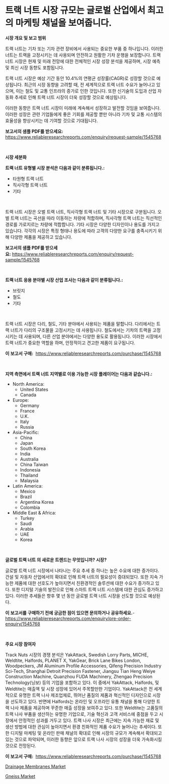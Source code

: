 <p><h1>트랙 너트 시장 규모는 글로벌 산업에서 최고의 마케팅 채널을 보여줍니다.</h1></p><p><strong>시장 개요 및 보고 범위</strong></p>
<p><p>트랙 너트는 기차 또는 기차 관련 장비에서 사용되는 중요한 부품 중 하나입니다. 이러한 너트는 트랙을 고정시키는 데 사용되며 안전하고 원활한 기차 운행을 보장합니다. 트랙 너트 시장은 현재 및 미래 전망에 대한 전체적인 시장 성장 분석을 제공하며, 시장 예측 및 최신 시장 동향도 포함됩니다. </p><p>트랙 너트 시장은 예상 기간 동안 10.4%의 연평균 성장률(CAGR)로 성장할 것으로 예상됩니다. 최근의 시장 동향을 고려할 때, 전 세계적으로 트랙 너트 수요가 늘어나고 있으며, 이는 철도 및 교통 인프라의 증가로 인한 것입니다. 또한 신기술의 도입과 산업 자동화 추세로 인해 트랙 너트 시장이 더욱 성장할 것으로 예상됩니다. </p><p>이러한 동향은 트랙 너트 시장이 미래에 계속해서 성장하고 발전할 것임을 보여줍니다. 이러한 성장은 관련 기업들에게 좋은 기회를 제공할 뿐만 아니라 기차 및 교통 시스템의 효율성을 향상시키는 데 기여할 것으로 기대됩니다.</p></p>
<p><strong>보고서의 샘플 PDF를 받으세요:</strong> <a href="https://www.reliableresearchreports.com/enquiry/request-sample/1545768">https://www.reliableresearchreports.com/enquiry/request-sample/1545768</a></p>
<p>&nbsp;</p>
<p><strong>시장 세분화</strong></p>
<p><strong>트랙 너트 유형별 시장 분석은 다음과 같이 분류됩니다.:</strong></p>
<p><ul><li>타원형 트랙 너트</li><li>직사각형 트랙 너트</li><li>기타</li></ul></p>
<p>&nbsp;</p>
<p><p>트랙 너트 시장은 오벌 트랙 너트, 직사각형 트랙 너트 및 기타 시장으로 구분됩니다. 오벌 트랙 너트는 곡선을 따라 이동하는 차량에 적합하며, 직사각형 트랙 너트는 직선적인 경로를 가로지르는 차량에 적합합니다. 기타 시장은 다양한 디자인이나 용도를 가지고 있습니다. 각각의 시장은 특정 형태나 용도에 따라 고객의 다양한 요구를 충족시키기 위해 다양한 제품을 제공하고 있습니다.</p></p>
<p><strong>보고서의 샘플 PDF를 받으세요:</strong>&nbsp;<a href="https://www.reliableresearchreports.com/enquiry/request-sample/1545768">https://www.reliableresearchreports.com/enquiry/request-sample/1545768</a></p>
<p>&nbsp;</p>
<p><strong> 트랙 너트 응용 분야별 시장 산업 조사는 다음과 같이 분류됩니다.:</strong></p>
<p><ul><li>브릿지</li><li>철도</li><li>기타</li></ul></p>
<p>&nbsp;</p>
<p><p>트랙 너트 시장은 다리, 철도, 기타 분야에서 사용되는 제품을 말합니다. 다리에서는 트랙 너트가 다리의 구조물을 고정시키는 데 사용됩니다. 철도에서는 기차의 트랙을 고정시키는 데 사용되며, 다른 산업 분야에서는 다양한 용도로 활용됩니다. 이러한 시장에서 트랙 너트가 중요한 역할을 하며, 안정적이고 견고한 제품이 요구됩니다.</p></p>
<p><strong>이 보고서 구매:</strong>&nbsp; <a href="https://www.reliableresearchreports.com/purchase/1545768">https://www.reliableresearchreports.com/purchase/1545768</a></p>
<p>&nbsp;</p>
<p><strong>지역 측면에서 트랙 너트 지역별로 이용 가능한 시장 플레이어는 다음과 같습니다.:</strong></p>
<p><ul>
    <li>
        North America:
        <ul>
            <li>United States</li>
            <li>Canada</li>
        </ul>
    </li>
    <li>
        Europe:
        <ul>
            <li>Germany</li>
            <li>France</li>
            <li>U.K.</li>
            <li>Italy</li>
            <li>Russia</li>
        </ul>
    </li>
    <li>
        Asia-Pacific:
        <ul>
            <li>China</li>
            <li>Japan</li>
            <li>South Korea</li>
            <li>India</li>
            <li>Australia</li>
            <li>China Taiwan</li>
            <li>Indonesia</li>
            <li>Thailand</li>
            <li>Malaysia</li>
        </ul>
    </li>
    <li>
        Latin America:
        <ul>
            <li>Mexico</li>
            <li>Brazil</li>
            <li>Argentina Korea</li>
            <li>Colombia</li>
        </ul>
    </li>
    <li>
        Middle East & Africa:
        <ul>
            <li>Turkey</li>
            <li>Saudi</li>
            <li>Arabia</li>
            <li>UAE</li>
            <li>Korea</li>
        </ul>
    </li>
    </ul></p>
<p>&nbsp;</p>
<p><strong>글로벌 트랙 너트 의 새로운 트렌드는 무엇입니까? 시장?</strong></p>
<p><p>글로벌 트랙 너트 시장에서 나타나는 주요 추세 중 하나는 높은 수요에 대한 증가이다. 건설 및 자동차 산업에서의 확대로 인해 트랙 너트의 필요성이 증대되었다. 또한 지속 가능한 제품에 대한 선호도가 높아지면서 친환경적인 솔루션에 대한 수요가 증가하고 있다. 또한 디지털 기술의 발전으로 인해 스마트 트랙 너트 시스템에 대한 관심도 증가하고 있다. 이러한 추세들은 향후 몇 년 동안 글로벌 트랙 너트 시장을 선도할 것으로 예상된다.</p></p>
<p><strong>이 보고서를 구매하기 전에 궁금한 점이 있으면 문의하거나 공유하세요.</strong>- <a href="https://www.reliableresearchreports.com/enquiry/pre-order-enquiry/1545768">https://www.reliableresearchreports.com/enquiry/pre-order-enquiry/1545768</a></p>
<p>&nbsp;</p>
<p><strong>주요 시장 참여자</strong></p>
<p><p>Track Nuts 시장의 경쟁 분석은 YakAttack, Swedish Lorry Parts, MICHE, Weldtite, Halfords, PLANET X, YakGear, Brick Lane Bikes London, Woodpeckers, JM Aluminum Profile Accessories, Qifeng Precision Industry Sci-Tech, Shanghai Detroit Precision Fastener, Jiangsu Tian Heng Weiye Construction Machine, Quanzhou FUDA Machinery, Zhengao Precision Technology(닝보) 등의 기업을 포함하고 있다. 이 중에서 YakAttack, Halfords, 및 Weldtite는 매출액 및 시장 성장에 있어서 주목할만한 기업이다. YakAttack은 전 세계적으로 유명한 트랙 나사 제조업체로, 뛰어난 품질의 제품과 혁신적인 디자인으로 시장을 선도하고 있다. 반면에 Halfords는 온라인 및 오프라인 유통 채널을 통해 다양한 트랙 나사 제품을 제공하며 꾸준한 매출 성장을 보여주고 있다. 또한 Weldtite는 고품질의 트랙 나사 부품을 생산하는 유명한 기업으로, 기술 혁신과 고객 서비스에 중점을 두고 시장에서 안정적인 성과를 거두고 있다. 트랙 나사 시장은 최근에는 지속 가능한 재료 및 생산 방법에 대한 관심이 높아지면서 환경 친화적인 제품 수요가 늘어나는 추세이다. 또한 디지털 마케팅 및 온라인 판매 채널의 확대로 인해 시장의 규모가 계속해서 확대되고 있는 것으로 파악되며, 이러한 동향은 앞으로 트랙 나사 시장의 성장을 더욱 가속화시킬 것으로 전망된다.</p></p>
<p><strong>이 보고서 구매:</strong>&nbsp;&nbsp;<a href="https://www.reliableresearchreports.com/purchase/1545768">https://www.reliableresearchreports.com/purchase/1545768</a></p>
<p><p><a href="https://changeable-paste-463.notion.site/Drainage-Membranes-Market-Size-Growth-and-Forecast-from-2024-2031-5bc3f53702154738bc7b3f054f789fa5">Drainage Membranes Market</a></p><p><a href="https://fuschia-pecorino-a6d.notion.site/Gneiss-Market-Size-2024-2031-Global-Industrial-Analysis-Key-Geographical-Regions-Market-Share-T-00ea18caeaed4e54862f7297d16df84b">Gneiss Market</a></p></p>
